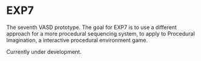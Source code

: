 # EXP7
The seventh VASD prototype. The goal for EXP7 is to use a different approach for a more procedural sequencing system, to apply to Procedural Imagination, a interactive procedural environment game.

Currently under development.
